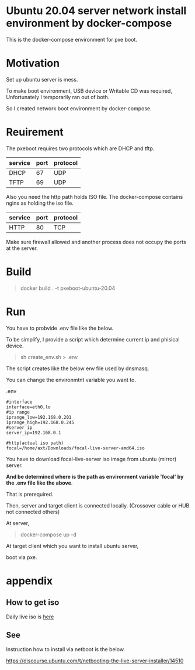 # Ubuntu 20.04 server network install environment by docker-compose

This is the docker-compose environment for pxe boot.

# Motivation

Set up ubuntu server is mess.

To make boot environment, USB device or Writable CD was required, Unfortunately I temporarily ran out of both.

So I created network boot environment by docker-compose.

# Reuirement 

The pxeboot requires two protocols which are DHCP and tftp.

| service | port | protocol |
| ---------- | ---------- | ---------- |
| DHCP       | 67         | UDP        |
| TFTP       | 69         | UDP        |

Also you need the http path holds ISO file.
The docker-compose contains nginx as holding the iso file.

| service | port | protocol |
| ---------- | ---------- | ---------- |
| HTTP       | 80         | TCP        |

Make sure firewall allowed and another process does not occupy the ports at the server.

# Build

> docker build . -t pxeboot-ubuntu-20.04

# Run

You have to probvide .env file like the below.

To be simplify, I provide a script which determine current ip and phisical device.

> sh create_env.sh > .env

The script creates like the below env file used by dnsmasq.

You can change the environmtnt variable you want to.

.env
```
#interface
interface=eth0,lo
#ip range
iprange_low=192.168.0.201
iprange_high=192.168.0.245
#server ip
server_ip=192.168.0.1

#http(actual iso path)
focal=/home/axt/Downloads/focal-live-server-amd64.iso
```

You have to download focal-live-server iso image from ubuntu (mirror) server.

**And be determined where is the path as environment variable 'focal' by the .env file like the above**.

That is prerequired.

Then, server and target client is connected locally.
(Crossover cable or HUB not connected others)

At server,

> docker-compose up -d

At target client which you want to install ubuntu server, 

boot via pxe.

# appendix

## How to get iso

Daily live iso is [here](http://cdimage.ubuntu.com/ubuntu-server/daily-live/current/)

## See

Instruction how to install via netboot is the below.

https://discourse.ubuntu.com/t/netbooting-the-live-server-installer/14510